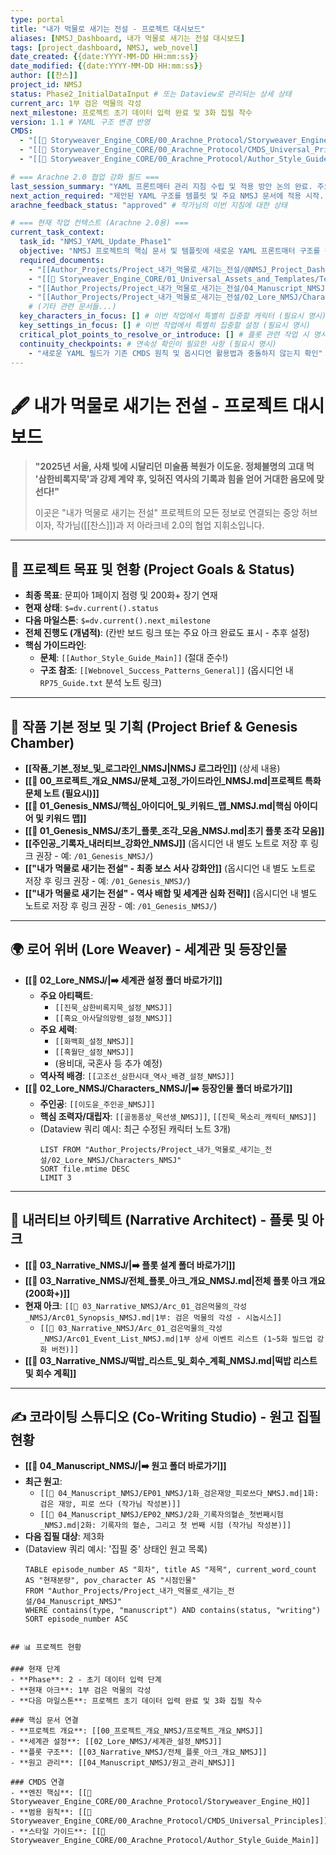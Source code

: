 ```yaml
---
type: portal
title: "내가 먹물로 새기는 전설 - 프로젝트 대시보드"
aliases: [NMSJ_Dashboard, 내가 먹물로 새기는 전설 대시보드]
tags: [project_dashboard, NMSJ, web_novel]
date_created: {{date:YYYY-MM-DD HH:mm:ss}}
date_modified: {{date:YYYY-MM-DD HH:mm:ss}}
author: [[찬스]]
project_id: NMSJ
status: Phase2_InitialDataInput # 또는 Dataview로 관리되는 상세 상태
current_arc: 1부 검은 먹물의 각성
next_milestone: 프로젝트 초기 데이터 입력 완료 및 3화 집필 착수
version: 1.1 # YAML 구조 변경 반영
CMDS: 
  - "[[📂 Storyweaver_Engine_CORE/00_Arachne_Protocol/Storyweaver_Engine_HQ#현재_진행_중인_프로젝트]]"
  - "[[📂 Storyweaver_Engine_CORE/00_Arachne_Protocol/CMDS_Universal_Principles#프로젝트_관리]]"
  - "[[📂 Storyweaver_Engine_CORE/00_Arachne_Protocol/Author_Style_Guide_Main#작품별_스타일_가이드]]"

# === Arachne 2.0 협업 강화 필드 ===
last_session_summary: "YAML 프론트매터 관리 지침 수립 및 적용 방안 논의 완료. 주요 문서 및 템플릿 업데이트 예정."
next_action_required: "제안된 YAML 구조를 템플릿 및 주요 NMSJ 문서에 적용 시작. (1차: 대시보드, 원고, 캐릭터, 아티팩트)"
arachne_feedback_status: "approved" # 작가님의 이번 지침에 대한 상태

# === 현재 작업 컨텍스트 (Arachne 2.0용) ===
current_task_context:
  task_id: "NMSJ_YAML_Update_Phase1"
  objective: "NMSJ 프로젝트의 핵심 문서 및 템플릿에 새로운 YAML 프론트매터 구조를 적용하여 AI 협업 효율성 증대."
  required_documents:
    - "[[Author_Projects/Project_내가_먹물로_새기는_전설/@NMSJ_Project_Dashboard.md]]"
    - "[[📂 Storyweaver_Engine_CORE/01_Universal_Assets_and_Templates/Templates/TPL_Chapter_Draft_Universal.md]]"
    - "[[Author_Projects/Project_내가_먹물로_새기는_전설/04_Manuscript_NMSJ/EP01_NMSJ/1화_검은재앙_피로쓰다_NMSJ.md]]"
    - "[[Author_Projects/Project_내가_먹물로_새기는_전설/02_Lore_NMSJ/Characters_NMSJ/이도윤_주인공_NMSJ.md]]"
    # (기타 관련 문서들...)
  key_characters_in_focus: [] # 이번 작업에서 특별히 집중할 캐릭터 (필요시 명시)
  key_settings_in_focus: [] # 이번 작업에서 특별히 집중할 설정 (필요시 명시)
  critical_plot_points_to_resolve_or_introduce: [] # 플롯 관련 작업 시 명시
  continuity_checkpoints: # 연속성 확인이 필요한 사항 (필요시 명시)
    - "새로운 YAML 필드가 기존 CMDS 원칙 및 옵시디언 활용법과 충돌하지 않는지 확인"
---
```


# 🖋️ 내가 먹물로 새기는 전설 - 프로젝트 대시보드

> **"2025년 서울, 사채 빚에 시달리던 미술품 복원가 이도윤. 정체불명의 고대 먹 '삼한비록지묵'과 강제 계약 후, 잊혀진 역사의 기록과 힘을 얻어 거대한 음모에 맞선다!"**
>
> 이곳은 "내가 먹물로 새기는 전설" 프로젝트의 모든 정보로 연결되는 중앙 허브이자, 작가님([[찬스]])과 저 아라크네 2.0의 협업 지휘소입니다.

---

## 🎯 프로젝트 목표 및 현황 (Project Goals & Status)

- **최종 목표**: 문피아 1페이지 점령 및 200화+ 장기 연재
- **현재 상태**: `$=dv.current().status`
- **다음 마일스톤**: `$=dv.current().next_milestone`
- **전체 진행도 (개념적)**: (칸반 보드 링크 또는 주요 아크 완료도 표시 - 추후 설정)
- **핵심 가이드라인**:
    - **문체**: `[[Author_Style_Guide_Main]]` (절대 준수!)
    - **구조 참조**: `[[Webnovel_Success_Patterns_General]]` (옵시디언 내 `RP75_Guide.txt` 분석 노트 링크)

---

## 📖 작품 기본 정보 및 기획 (Project Brief & Genesis Chamber)

- **[[작품_기본_정보_및_로그라인_NMSJ|NMSJ 로그라인]]** (상세 내용)
- **[[📂 00_프로젝트_개요_NMSJ/문체_고정_가이드라인_NMSJ.md|프로젝트 특화 문체 노트 (필요시)]]**
- **[[📂 01_Genesis_NMSJ/핵심_아이디어_및_키워드_맵_NMSJ.md|핵심 아이디어 및 키워드 맵]]**
- **[[📂 01_Genesis_NMSJ/초기_플롯_조각_모음_NMSJ.md|초기 플롯 조각 모음]]**
- **[[주인공_기록자_내러티브_강화안_NMSJ]]** (옵시디언 내 별도 노트로 저장 후 링크 권장 - 예: `/01_Genesis_NMSJ/`)
- **[["내가 먹물로 새기는 전설" - 최종 보스 서사 강화안]]** (옵시디언 내 별도 노트로 저장 후 링크 권장 - 예: `/01_Genesis_NMSJ/`)
- **[["내가 먹물로 새기는 전설" - 역사 배합 및 세계관 심화 전략]]** (옵시디언 내 별도 노트로 저장 후 링크 권장 - 예: `/01_Genesis_NMSJ/`)

---

## 🌍 로어 위버 (Lore Weaver) - 세계관 및 등장인물

- **[[📂 02_Lore_NMSJ/|➡️ 세계관 설정 폴더 바로가기]]**
    - **주요 아티팩트**:
        - `[[진묵_삼한비록지묵_설정_NMSJ]]`
        - `[[흑요_아사달의망령_설정_NMSJ]]`
    - **주요 세력**:
        - `[[화백회_설정_NMSJ]]`
        - `[[흑월단_설정_NMSJ]]`
        - (용비대, 국혼사 등 추가 예정)
    - **역사적 배경**: `[[고조선_삼한시대_역사_배경_설정_NMSJ]]`
- **[[📂 02_Lore_NMSJ/Characters_NMSJ/|➡️ 등장인물 폴더 바로가기]]**
    - **주인공**: `[[이도윤_주인공_NMSJ]]`
    - **핵심 조력자/대립자**: `[[골동품상_묵선생_NMSJ]]`, `[[진묵_목소리_캐릭터_NMSJ]]`
    - (Dataview 쿼리 예시: 최근 수정된 캐릭터 노트 3개)
      ```dataview
      LIST FROM "Author_Projects/Project_내가_먹물로_새기는_전설/02_Lore_NMSJ/Characters_NMSJ"
      SORT file.mtime DESC
      LIMIT 3
      ```

---

## 📜 내러티브 아키텍트 (Narrative Architect) - 플롯 및 아크

- **[[📂 03_Narrative_NMSJ/|➡️ 플롯 설계 폴더 바로가기]]**
- **[[📂 03_Narrative_NMSJ/전체_플롯_아크_개요_NMSJ.md|전체 플롯 아크 개요 (200화+)]]**
- **현재 아크**: `[[📂 03_Narrative_NMSJ/Arc_01_검은먹물의_각성_NMSJ/Arc01_Synopsis_NMSJ.md|1부: 검은 먹물의 각성 - 시놉시스]]`
    - `[[📂 03_Narrative_NMSJ/Arc_01_검은먹물의_각성_NMSJ/Arc01_Event_List_NMSJ.md|1부 상세 이벤트 리스트 (1~5화 빌드업 강화 버전)]]`
- **[[📂 03_Narrative_NMSJ/떡밥_리스트_및_회수_계획_NMSJ.md|떡밥 리스트 및 회수 계획]]**

---

## ✍️ 코라이팅 스튜디오 (Co-Writing Studio) - 원고 집필 현황

- **[[📂 04_Manuscript_NMSJ/|➡️ 원고 폴더 바로가기]]**
- **최근 원고**:
    - `[[📂 04_Manuscript_NMSJ/EP01_NMSJ/1화_검은재앙_피로쓰다_NMSJ.md|1화: 검은 재앙, 피로 쓰다 (작가님 작성본)]]`
    - `[[📂 04_Manuscript_NMSJ/EP02_NMSJ/2화_기록자의혈손_첫번째시험_NMSJ.md|2화: 기록자의 혈손, 그리고 첫 번째 시험 (작가님 작성본)]]`
- **다음 집필 대상**: 제3화
- (Dataview 쿼리 예시: '집필 중' 상태인 원고 목록)
  ```dataview
  TABLE episode_number AS "회차", title AS "제목", current_word_count AS "현재분량", pov_character AS "시점인물"
  FROM "Author_Projects/Project_내가_먹물로_새기는_전설/04_Manuscript_NMSJ"
  WHERE contains(type, "manuscript") AND contains(status, "writing")
  SORT episode_number ASC
```

## 📊 프로젝트 현황

### 현재 단계
- **Phase**: 2 - 초기 데이터 입력 단계
- **현재 아크**: 1부 검은 먹물의 각성
- **다음 마일스톤**: 프로젝트 초기 데이터 입력 완료 및 3화 집필 착수

### 핵심 문서 연결
- **프로젝트 개요**: [[00_프로젝트_개요_NMSJ/프로젝트_개요_NMSJ]]
- **세계관 설정**: [[02_Lore_NMSJ/세계관_설정_NMSJ]]
- **플롯 구조**: [[03_Narrative_NMSJ/전체_플롯_아크_개요_NMSJ]]
- **원고 관리**: [[04_Manuscript_NMSJ/원고_관리_NMSJ]]

### CMDS 연결
- **엔진 핵심**: [[📂 Storyweaver_Engine_CORE/00_Arachne_Protocol/Storyweaver_Engine_HQ]]
- **범용 원칙**: [[📂 Storyweaver_Engine_CORE/00_Arachne_Protocol/CMDS_Universal_Principles]]
- **스타일 가이드**: [[📂 Storyweaver_Engine_CORE/00_Arachne_Protocol/Author_Style_Guide_Main]]